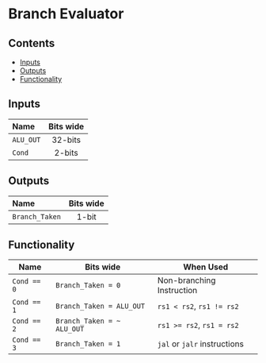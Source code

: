 # Branch Evaluator #


## Contents
* [Inputs](#inputs)
* [Outputs](#outputs)
* [Functionality](#functionality)

## Inputs
|Name|Bits wide|
|:---|:---:|
|```ALU_OUT```|32-bits|
|```Cond```|2-bits|

## Outputs
|Name|Bits wide|
|:---|:---:|
|```Branch_Taken```|1-bit|

## Functionality
  |Name|Bits wide|When Used|
  |---|---|---|
  |```Cond == 0```|```Branch_Taken = 0```| Non-branching Instruction|
  |```Cond == 1```|```Branch_Taken = ALU_OUT```| ```rs1 < rs2```, ```rs1 != rs2```|
  |```Cond == 2```|```Branch_Taken = ~ ALU_OUT```| ```rs1 >= rs2```, ```rs1 = rs2```|
  |```Cond == 3```|```Branch_Taken = 1```| ```jal``` or ```jalr``` instructions|
